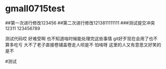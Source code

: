 # gmall0715test
##第一次进行修改123456
##第二次进行修改1213811111111
###测试提交冲突
12311
123456789

测试代码哎
好难受啊
也不知道啥时候能处理完这些事情
git好歹现在会用了也不算多吃亏
大不了老子直接卷铺盖卷走人呗是不
怕啥呀
这里的人又有意思又好笑的是不

#测试
